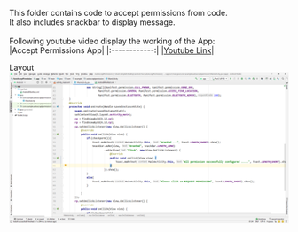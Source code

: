 This folder contains code to accept permissions from code. <br/>
It also includes snackbar to display message.<br/>
<br/>
Following youtube video display the working of the App: <br/>
|Accept Permissions App|
|:------------:|
|[Youtube Link](https://youtu.be/_hUtUA-IuwA)|

Layout <br/>
![layout](layout.png)
